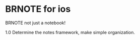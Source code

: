 BRNOTE for ios
=================
BRNOTE not just a notebook! 

1.0
Determine the notes framework, make simple organization.
